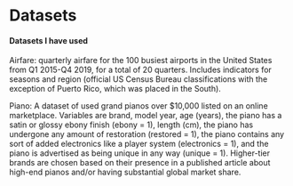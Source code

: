 # Datasets
#### Datasets I have used

Airfare: quarterly airfare for the 100 busiest airports in the United States from Q1 2015-Q4 2019, for a total of 20 quarters. Includes indicators for seasons and region (official US Census Bureau classifications with the exception of Puerto Rico, which was placed in the South).

Piano: A dataset of used grand pianos over $10,000 listed on an online marketplace. Variables are brand, model year, age (years), the piano has a satin or glossy ebony finish (ebony = 1), length (cm), the piano has undergone any amount of restoration (restored = 1), the piano contains any sort of added electronics like a player system (electronics = 1), and the piano is advertised as being unique in any way (unique = 1). Higher-tier brands are chosen based on their presence in a published article about high-end pianos and/or having substantial global market share.

